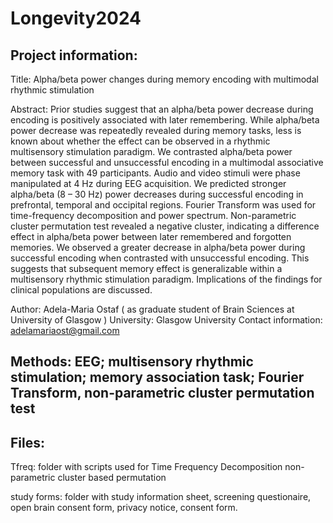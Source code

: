 # Longevity2024
## Project information:
Title:  Alpha/beta power changes during memory encoding with multimodal rhythmic stimulation

Abstract: Prior studies suggest that an alpha/beta power decrease during encoding is positively associated with later remembering. While alpha/beta power decrease was repeatedly revealed during memory tasks, less is known about whether the effect can be observed in a rhythmic multisensory stimulation paradigm. We contrasted alpha/beta power between successful and unsuccessful encoding in a multimodal associative memory task with 49 participants. Audio and video stimuli were phase manipulated at 4 Hz during EEG acquisition. We predicted stronger alpha/beta (8 – 30 Hz) power decreases during successful encoding in prefrontal, temporal and occipital regions. Fourier Transform was used for time-frequency decomposition and power spectrum. Non-parametric cluster permutation test revealed a negative cluster, indicating a difference effect in alpha/beta power between later remembered and forgotten memories. We observed a greater decrease in alpha/beta power during successful encoding when contrasted with unsuccessful encoding. This suggests that subsequent memory effect is generalizable within a multisensory rhythmic stimulation paradigm. Implications of the findings for clinical populations are discussed. 

Author: Adela-Maria Ostaf ( as graduate student of Brain Sciences at University of Glasgow )
University: Glasgow University
Contact information: adelamariaost@gmail.com
## Methods: EEG; multisensory rhythmic stimulation; memory association task; Fourier Transform, non-parametric cluster permutation test 
## Files:
Tfreq: folder with scripts used for Time Frequency Decomposition non-parametric cluster based permutation

study forms: folder with study information sheet, screening questionaire, open brain consent form, privacy notice, consent form. 
